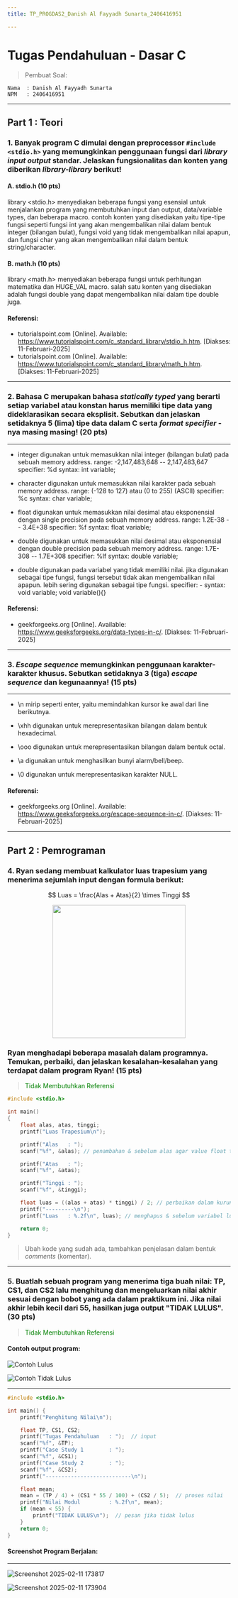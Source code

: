 ```yaml
---
title: TP_PROGDAS2_Danish Al Fayyadh Sunarta_2406416951

---
```


# Tugas Pendahuluan - Dasar C
> Pembuat Soal: 
```
Nama  : Danish Al Fayyadh Sunarta
NPM   : 2406416951
```
---
## Part 1 : Teori

### 1. Banyak program C dimulai dengan preprocessor ```#include <stdio.h>``` yang memungkinkan penggunaan fungsi dari _library input output_ standar. Jelaskan fungsionalitas dan konten yang diberikan _library-library_ berikut!
#### A. stdio.h (10 pts)
library <stdio.h> menyediakan beberapa fungsi yang esensial untuk menjalankan program yang membutuhkan input dan output, data/variable types, dan beberapa macro. contoh konten yang disediakan yaitu tipe-tipe fungsi seperti fungsi int yang akan mengembalikan nilai dalam bentuk integer (bilangan bulat), fungsi void yang tidak mengembalikan nilai apapun, dan fungsi char yang akan mengembalikan nilai dalam bentuk string/character.


#### B. math.h (10 pts)
library <math.h> menyediakan beberapa fungsi untuk perhitungan matematika dan HUGE_VAL macro. salah satu konten yang disediakan adalah fungsi double yang dapat mengembalikan nilai dalam tipe double juga.


#### Referensi:
- tutorialspoint.com [Online]. Available: https://www.tutorialspoint.com/c_standard_library/stdio_h.htm. [Diakses: 11-Februari-2025]
- tutorialspoint.com [Online]. Available: https://www.tutorialspoint.com/c_standard_library/math_h.htm. [Diakses: 11-Februari-2025]
---
### 2. Bahasa C merupakan bahasa _statically typed_ yang berarti setiap variabel atau konstan harus memiliki tipe data yang dideklarasikan secara eksplisit. Sebutkan dan jelaskan setidaknya 5 (lima) tipe data dalam C serta _format specifier_ - nya masing masing! (20 pts)
---
- integer
digunakan untuk memasukkan nilai integer (bilangan bulat) pada sebuah memory address.
range: -2,147,483,648 -- 2,147,483,647
specifier: %d
syntax: int variable;

- character
digunakan untuk memasukkan nilai karakter pada sebuah memory address.
range: (-128 to 127) atau (0 to 255) (ASCII)
specifier: %c
syntax: char variable;

- float
digunakan untuk memasukkan nilai desimal atau eksponensial dengan single precision pada sebuah memory address.
range: 1.2E-38 -- 3.4E+38
specifier: %f
syntax: float variable;

- double
digunakan untuk memasukkan nilai desimal atau eksponensial dengan double precision pada sebuah memory address.
range: 1.7E-308 -- 1.7E+308
specifier: %lf
syntax: double variable;

- double
digunakan pada variabel yang tidak memiliki nilai. jika digunakan sebagai tipe fungsi, fungsi tersebut tidak akan mengembalikan nilai apapun. lebih sering digunakan sebagai tipe fungsi.
specifier: -
syntax: 
void variable;
void variable(){}

#### Referensi:
- geekforgeeks.org [Online]. Available: https://www.geeksforgeeks.org/data-types-in-c/. [Diakses: 11-Februari-2025]
---

### 3. _Escape sequence_ memungkinkan penggunaan karakter-karakter khusus. Sebutkan setidaknya 3 (tiga) _escape sequence_ dan kegunaannya! (15 pts)
---
- \n
mirip seperti enter, yaitu memindahkan kursor ke awal dari line berikutnya.

- \xhh
digunakan untuk merepresentasikan bilangan dalam bentuk hexadecimal.

- \ooo
digunakan untuk merepresentasikan bilangan dalam bentuk octal.

- \a
digunakan untuk menghasilkan bunyi alarm/bell/beep.

- \0
digunakan untuk merepresentasikan karakter NULL.

#### Referensi:
- geekforgeeks.org [Online]. Available: https://www.geeksforgeeks.org/escape-sequence-in-c/. [Diakses: 11-Februari-2025]
---

## Part 2 : Pemrograman 

### 4. Ryan sedang membuat kalkulator luas trapesium yang menerima sejumlah input dengan formula berikut:

$$
Luas = \frac{Alas + Atas}{2} \times Tinggi
$$

<center><img src="https://asset.kompas.com/data/photo/2021/02/27/603a6f6d963da.jpg" width="300 px"/></center>

### Ryan menghadapi beberapa masalah dalam programnya. Temukan, perbaiki, dan jelaskan kesalahan-kesalahan yang terdapat dalam program Ryan! (15 pts)
> <span style="color:green">Tidak Membutuhkan Referensi</span>

```c
#include <stdio.h>

int main()
{
    float alas, atas, tinggi;
    printf("Luas Trapesium\n");

    printf("Alas   : ");
    scanf("%f", &alas); // penambahan & sebelum alas agar value float tersimpan pada alamat memory dari variabel alas

    printf("Atas   : ");
    scanf("%f", &atas);

    printf("Tinggi : ");
    scanf("%f", &tinggi);

    float luas = ((alas + atas) * tinggi) / 2; // perbaikan dalam kurung agar perhitungannya tepat
    printf("---------\n");
    printf("Luas   : %.2f\n", luas); // menghapus & sebelum variabel luas agar menampilkan value dari variabel luas, bukan memory address dari variabel luas

    return 0;
}
```
> Ubah kode yang sudah ada, tambahkan penjelasan dalam bentuk _comments_ (komentar).


---

### 5. Buatlah sebuah program yang menerima tiga buah nilai: TP, CS1, dan CS2 lalu menghitung dan mengeluarkan nilai akhir sesuai dengan bobot yang ada dalam praktikum ini. Jika nilai akhir lebih kecil dari 55, hasilkan juga output "TIDAK LULUS". (30 pts)
> <span style="color:green">Tidak Membutuhkan Referensi</span>

#### Contoh output program:

![Contoh Lulus](https://i.imgur.com/F1zzP97.png)  

![Contoh Tidak Lulus](https://i.imgur.com/w64WLCC.png)  

---
```c
#include <stdio.h>

int main() {
    printf("Penghitung Nilai\n");

    float TP, CS1, CS2;
    printf("Tugas Pendahuluan   : ");  // input
    scanf("%f", &TP);
    printf("Case Study 1        : ");
    scanf("%f", &CS1);
    printf("Case Study 2        : ");
    scanf("%f", &CS2);
    printf("---------------------------\n");

    float mean;
    mean = (TP / 4) + (CS1 * 55 / 100) + (CS2 / 5);  // proses nilai
    printf("Nilai Modul         : %.2f\n", mean);
    if (mean < 55) {
        printf("TIDAK LULUS\n");  // pesan jika tidak lulus
    } 
    return 0;
}


```

#### Screenshot Program Berjalan:


---
![Screenshot 2025-02-11 173817](https://hackmd.io/_uploads/HJffFs_F1e.png)

![Screenshot 2025-02-11 173904](https://hackmd.io/_uploads/rkNQYjuFJe.png)

